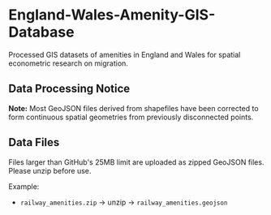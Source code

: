 # England-Wales-Amenity-GIS-Database
Processed GIS datasets of amenities in England and Wales for spatial econometric research on migration.

## Data Processing Notice

**Note:** Most GeoJSON files derived from shapefiles have been corrected to form continuous spatial geometries from previously disconnected points.

## Data Files

Files larger than GitHub's 25MB limit are uploaded as zipped GeoJSON files. Please unzip before use.

Example:
- `railway_amenities.zip` → unzip → `railway_amenities.geojson`
